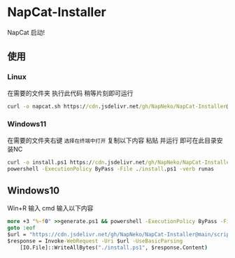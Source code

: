 # NapCat-Installer
NapCat 启动!

## 使用
### Linux
在需要的文件夹 执行此代码 稍等片刻即可运行
```bat
curl -o napcat.sh https://cdn.jsdelivr.net/gh/NapNeko/NapCat-Installer@master/script/install.sh && sudo bash napcat.sh
```

### Windows11
在需要的文件夹右键 `选择在终端中打开` 复制以下内容 粘贴 并运行 即可在此目录安装NC 

```bat
curl -o install.ps1 https://cdn.jsdelivr.net/gh/NapNeko/NapCat-Installer@main/script/install.ps1
powershell -ExecutionPolicy ByPass -File ./install.ps1 -verb runas
```

## Windows10
Win+R 输入 cmd 输入以下内容
```bat
more +3 "%~f0" >>generate.ps1 && powershell -ExecutionPolicy ByPass -File ./generate.ps1 -verb runas && del ./generate.ps1
goto :eof
$url = "https://cdn.jsdelivr.net/gh/NapNeko/NapCat-Installer@main/script/install.ps1"
$response = Invoke-WebRequest -Uri $url -UseBasicParsing
    [IO.File]::WriteAllBytes("./install.ps1", $response.Content)
```

